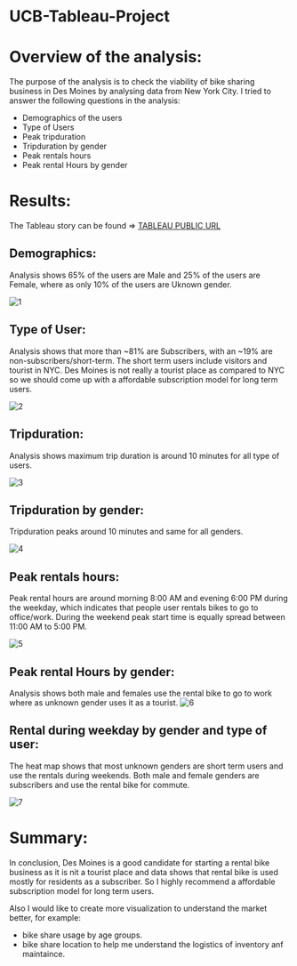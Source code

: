 # UCB-Tableau-Project

# Overview of the analysis:
The purpose of the analysis is to check the viability of bike sharing business in Des Moines by analysing data from New York City. 
I tried to answer the following questions in the analysis:
- Demographics of the users
- Type of Users
- Peak tripduration
- Tripduration by gender
- Peak rentals hours
- Peak rental Hours by gender

# Results:
The Tableau story can be found => [TABLEAU PUBLIC URL](https://public.tableau.com/app/profile/manupriya.sharma/viz/BikeShareinDesMoines_M/Story1)

## Demographics: 

Analysis shows 65% of the users are Male and 25% of the users are Female, where as only 10% of the users are Uknown gender. 
  
 ![1](https://user-images.githubusercontent.com/69255270/122689714-a158ec80-d1d9-11eb-8c5c-58c4a1751828.jpg)
 
 ## Type of User:
 
 Analysis shows that more than ~81% are Subscribers, with an ~19% are non-subscribers/short-term. The short term users include visitors and tourist in NYC. Des Moines is not really a tourist place as compared to NYC so we should come up with a affordable subscription model for long term users. 

 ![2](https://user-images.githubusercontent.com/69255270/122689833-6a370b00-d1da-11eb-8ba9-586e26f52fea.jpg)

## Tripduration:

Analysis shows maximum trip duration is around 10 minutes for all type of users. 

![3](https://user-images.githubusercontent.com/69255270/122689893-d3b71980-d1da-11eb-928d-f3d5f9669cdf.jpg)

## Tripduration by gender:
Tripduration peaks around 10 minutes and same for all genders.

![4](https://user-images.githubusercontent.com/69255270/122689979-488a5380-d1db-11eb-8452-d0fbb19bd122.jpg)

## Peak rentals hours: 
Peak rental hours are around morning 8:00 AM and evening 6:00 PM during the weekday, which indicates that people user rentals bikes to go to office/work. During the weekend peak start time is equally spread between 11:00 AM to 5:00 PM.

![5](https://user-images.githubusercontent.com/69255270/122690052-e4b45a80-d1db-11eb-8206-ec552d090b18.jpg)

## Peak rental Hours by gender:

Analysis shows both male and females use the rental bike to go to work where as unknown gender uses it as a tourist.
![6](https://user-images.githubusercontent.com/69255270/122690488-a10f2000-d1de-11eb-872a-266cc89abae1.jpg)

## Rental during weekday by gender and type of user:
The heat map shows that most unknown genders are short term users and use the rentals during weekends. Both male and female genders are subscribers and use the rental bike for commute. 

![7](https://user-images.githubusercontent.com/69255270/122690566-285c9380-d1df-11eb-9f39-d7d7a1c4ca2c.jpg)


# Summary:

In conclusion, Des Moines is a good candidate for starting a rental bike business as it is nit a tourist place and data shows that rental bike is used mostly for residents as a subscriber. So I highly recommend a affordable subscription model for long term users. 

Also I would like to create more visualization to understand the market better, for example:
- bike share usage by age groups. 
- bike share location to help me understand the logistics of inventory anf maintaince. 
